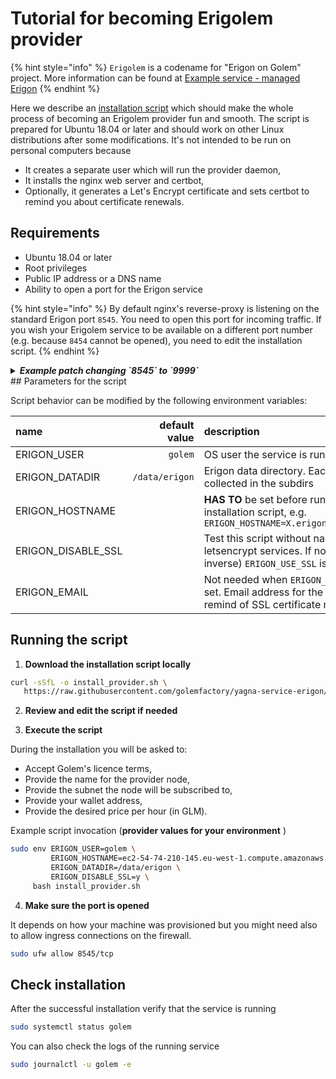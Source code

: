 # Tutorial for becoming Erigolem provider

{% hint style="info" %}
`Erigolem` is a codename for "Erigon on Golem" project. More information can be found at [Example service - managed Erigon](https://github.com/golemfactory/yagna-docs/tree/master/requestor-tutorials/service-development/service-example-2-managed-erigon.md)
{% endhint %}

Here we describe an [installation script](https://github.com/golemfactory/yagna-service-erigon/blob/master/install_provider.sh) which should make the whole process of becoming an Erigolem provider fun and smooth. The script is prepared for Ubuntu 18.04 or later and should work on other Linux distributions after some modifications.
It's not intended to be run on personal computers because

* It creates a separate user which will run the provider daemon,
* It installs the nginx web server and certbot,
* Optionally, it generates a Let's Encrypt certificate and sets certbot to remind you about certificate renewals.

## Requirements

* Ubuntu 18.04 or later
* Root privileges
* Public IP address or a DNS name
* Ability to open a port for the Erigon service

{% hint style="info" %}
By default nginx's reverse-proxy is listening on the standard Erigon port `8545`. You need to open this port for incoming traffic. If you wish your Erigolem service to be available on a different port number (e.g. because `8454` cannot be opened), you need to edit the installation script.
{% endhint %}

<details>
    <summary><b><i>Example patch changing `8545` to `9999`</i></b></summary>

```diff
diff --git a/install_provider.sh b/install_provider.sh
index 2bb4de9..41ad5e2 100644
--- a/install_provider.sh
+++ b/install_provider.sh
@@ -161,8 +161,8 @@ http {
 
     # example.com
     server {
-        listen                               8545${ERIGON_USE_SSL:+ ssl http2};
-        listen                               [::]:8545${ERIGON_USE_SSL:+ ssl http2};
+        listen                               9999${ERIGON_USE_SSL:+ ssl http2};
+        listen                               [::]:9999${ERIGON_USE_SSL:+ ssl http2};
         server_name                          $ERIGON_HOSTNAME;
 
         ${ERIGON_USE_SSL:+# SSL}
@@ -240,7 +240,7 @@ mkdir -p "${ERIGON_USER_HOME}/.local/share/ya-runtime-erigon"
 
 cat >"${ERIGON_USER_HOME}/.local/share/ya-runtime-erigon/ya-runtime-erigon.json" <<EOF
 {
-  "public_addr": "https://${ERIGON_HOSTNAME}:8545",
+  "public_addr": "https://${ERIGON_HOSTNAME}:9999",
   "data_dir": "${ERIGON_DATADIR}",
   "passwd_tool_path": "htpasswd",
   "passwd_file_path": "/etc/nginx/erigon_htpasswd",

```

---
</details>
## Parameters for the script

Script behavior can be modified by the following environment variables:

| name | default value | description |
| :-------- | ----------------: | :------------- |
| ERIGON_USER | `golem` | OS user the service is running on |
| ERIGON_DATADIR | `/data/erigon` | Erigon data directory. Each chain data is collected in the subdirs |
| ERIGON_HOSTNAME |   | __HAS TO__ be set before running the installation script, e.g. `ERIGON_HOSTNAME=X.erigon.golem.network`  |
| ERIGON_DISABLE_SSL |  | Test this script without nagging letsencrypt services. If not set, (the inverse) `ERIGON_USE_SSL` is set |
| ERIGON_EMAIL |  | Not needed when `ERIGON_DISABLE_SSL` is set. Email address for the certbot to remind of SSL certificate renewal. |

## Running the script

1. **Download the installation script locally**

```bash
curl -sSfL -o install_provider.sh \
   https://raw.githubusercontent.com/golemfactory/yagna-service-erigon/master/install_provider.sh
```

2. **Review and edit the script if needed**

3. **Execute the script**

During the installation you will be asked to:

* Accept Golem's licence terms,
* Provide the name for the provider node,
* Provide the subnet the node will be subscribed to,
* Provide your wallet address,
* Provide the desired price per hour (in GLM).

Example script invocation (__provider values for your environment__ )

```bash
sudo env ERIGON_USER=golem \
         ERIGON_HOSTNAME=ec2-54-74-210-145.eu-west-1.compute.amazonaws.com \
         ERIGON_DATADIR=/data/erigon \
         ERIGON_DISABLE_SSL=y \
     bash install_provider.sh
```

4. **Make sure the port is opened**

It depends on how your machine was provisioned but you might need also to allow ingress connections on the firewall.

```bash
sudo ufw allow 8545/tcp
```

## Check installation

After the successful installation verify that the service is running

```bash
sudo systemctl status golem
```

You can also check the logs of the running service

```bash
sudo journalctl -u golem -e
```

